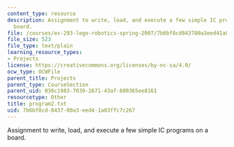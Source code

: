 ```yaml
---
content_type: resource
description: Assignment to write, load, and execute a few simple IC programs on a
  board.
file: /courses/es-293-lego-robotics-spring-2007/7b6bf8cd843780a3eed41a83ffc7c267_program2.txt
file_size: 523
file_type: text/plain
learning_resource_types:
- Projects
license: https://creativecommons.org/licenses/by-nc-sa/4.0/
ocw_type: OCWFile
parent_title: Projects
parent_type: CourseSection
parent_uid: 036c1983-7039-2671-43af-609365ee8161
resourcetype: Other
title: program2.txt
uid: 7b6bf8cd-8437-80a3-eed4-1a83ffc7c267
---
```

Assignment to write, load, and execute a few simple IC programs on a board.